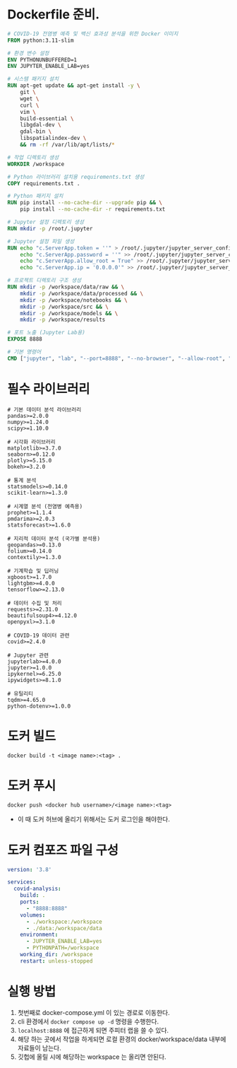 # Dockerfile 준비.

```dockerfile
# COVID-19 전염병 예측 및 백신 효과성 분석을 위한 Docker 이미지
FROM python:3.11-slim

# 환경 변수 설정
ENV PYTHONUNBUFFERED=1
ENV JUPYTER_ENABLE_LAB=yes

# 시스템 패키지 설치
RUN apt-get update && apt-get install -y \
    git \
    wget \
    curl \
    vim \
    build-essential \
    libgdal-dev \
    gdal-bin \
    libspatialindex-dev \
    && rm -rf /var/lib/apt/lists/*

# 작업 디렉토리 생성
WORKDIR /workspace

# Python 라이브러리 설치용 requirements.txt 생성
COPY requirements.txt .

# Python 패키지 설치
RUN pip install --no-cache-dir --upgrade pip && \
    pip install --no-cache-dir -r requirements.txt

# Jupyter 설정 디렉토리 생성
RUN mkdir -p /root/.jupyter

# Jupyter 설정 파일 생성
RUN echo "c.ServerApp.token = ''" > /root/.jupyter/jupyter_server_config.py && \
    echo "c.ServerApp.password = ''" >> /root/.jupyter/jupyter_server_config.py && \
    echo "c.ServerApp.allow_root = True" >> /root/.jupyter/jupyter_server_config.py && \
    echo "c.ServerApp.ip = '0.0.0.0'" >> /root/.jupyter/jupyter_server_config.py

# 프로젝트 디렉토리 구조 생성
RUN mkdir -p /workspace/data/raw && \
    mkdir -p /workspace/data/processed && \
    mkdir -p /workspace/notebooks && \
    mkdir -p /workspace/src && \
    mkdir -p /workspace/models && \
    mkdir -p /workspace/results

# 포트 노출 (Jupyter Lab용)
EXPOSE 8888

# 기본 명령어
CMD ["jupyter", "lab", "--port=8888", "--no-browser", "--allow-root", "--ip=0.0.0.0"]
```

# 필수 라이브러리 
```text
# 기본 데이터 분석 라이브러리
pandas>=2.0.0
numpy>=1.24.0
scipy>=1.10.0

# 시각화 라이브러리
matplotlib>=3.7.0
seaborn>=0.12.0
plotly>=5.15.0
bokeh>=3.2.0

# 통계 분석
statsmodels>=0.14.0
scikit-learn>=1.3.0

# 시계열 분석 (전염병 예측용)
prophet>=1.1.4
pmdarima>=2.0.3
statsforecast>=1.6.0

# 지리적 데이터 분석 (국가별 분석용)
geopandas>=0.13.0
folium>=0.14.0
contextily>=1.3.0

# 기계학습 및 딥러닝
xgboost>=1.7.0
lightgbm>=4.0.0
tensorflow>=2.13.0

# 데이터 수집 및 처리
requests>=2.31.0
beautifulsoup4>=4.12.0
openpyxl>=3.1.0

# COVID-19 데이터 관련
covid>=2.4.0

# Jupyter 관련
jupyterlab>=4.0.0
jupyter>=1.0.0
ipykernel>=6.25.0
ipywidgets>=8.1.0

# 유틸리티
tqdm>=4.65.0
python-dotenv>=1.0.0
```

# 도커 빌드
```commandline
docker build -t <image name>:<tag> .
```

# 도커 푸시
```commandline
docker push <docker hub username>/<image name>:<tag>
```
- 이 때 도커 허브에 올리기 위해서는 도커 로그인을 해야한다.

# 도커 컴포즈 파일 구성
```yaml
version: '3.8'

services:
  covid-analysis:
    build: .
    ports:
      - "8888:8888"
    volumes:
      - ./workspace:/workspace
      - ./data:/workspace/data
    environment:
      - JUPYTER_ENABLE_LAB=yes
      - PYTHONPATH=/workspace
    working_dir: /workspace
    restart: unless-stopped
```

# 실행 방법
1. 첫번째로 docker-compose.yml 이 있는 경로로 이동한다.
2. cli 환경에서 `docker compose up -d` 명령을 수행한다.
3. `localhost:8888` 에 접근하게 되면 주피터 랩을 쓸 수 있다.
4. 해당 하는 곳에서 작업을 하게되면 로컬 환경의 docker/workspace/data 내부에 자료들이 남는다.
5. 깃헙에 올릴 시에 해당하는 workspace 는 올리면 안된다.